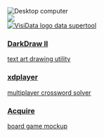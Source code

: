 
<div class="computer">
<img src="/computer.png" alt="Desktop computer" />
<div class="screen">
<img id="screenimage" src="/blackpixel.png" />
</div>
</div>

<div id="projects">

<a href="https://visidata.org">
<div id="visidata" class="project" onmouseover="document.getElementById('screenimage').src='https://www.visidata.org/freq-move-row.gif';">
<div class="label">
<div class="front">
<img src="https://www.visidata.org/vdlogo.png" alt="VisiData logo"/>
data supertool
</div>
</div>
</div>
</a>

<a href="/darkdraw">
<div id="darkdraw" class="project" onmouseover="document.getElementById('screenimage').src='';">
<div class="label">
<div class="front">
<h3>DarkDraw II</h3>
text art drawing utility
</div>
</div>
</div>
</a>

<a href="/xdplayer">
<div id="xdplayer" class="project" onmouseover="document.getElementById('screenimage').src='https://bluebird.workmuch.com/screenshot1.gif';">
<div class="label">
<div class="front">
<h3>xdplayer</h3>
multiplayer crossword solver
</div>
</div>
</div>
</a>

<!--a href="/letterdash">
<div class="project">
<div class="label">
<div class="front">
<h3>LetterDash</h3>
unicode arcade game
</div>
</div>
</div>
</a-->

<a href="/acquire">
<div id="acquire" class="project" onmouseover="document.getElementById('screenimage').src='/acquire.png';">
<div class="label">
<div class="front">
<h3>Acquire</h3>
board game mockup
</div>
</div>
</div>
</a>

</div>
